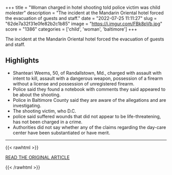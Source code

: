 +++
title = "Woman charged in hotel shooting told police victim was child molester"
description = "The incident at the Mandarin Oriental hotel forced the evacuation of guests and staff."
date = "2022-07-25 11:11:27"
slug = "62de7a32f31e0fe82b2c1b85"
image = "https://i.imgur.com/FBk8pVb.jpg"
score = "1386"
categories = ['child', 'woman', 'baltimore']
+++

The incident at the Mandarin Oriental hotel forced the evacuation of guests and staff.

## Highlights

- Shanteari Weems, 50, of Randallstown, Md., charged with assault with intent to kill, assault with a dangerous weapon, possession of a firearm without a license and possession of unregistered firearm.
- Police said they found a notebook with comments they said appeared to be about the shooting.
- Police in Baltimore County said they are aware of the allegations and are investigating.
- The shooting victim, who D.C.
- police said suffered wounds that did not appear to be life-threatening, has not been charged in a crime.
- Authorities did not say whether any of the claims regarding the day-care center have been substantiated or have merit.

---

{{< rawhtml >}}
  <p class="article-category">
    <a target="_blank" href="https://www.washingtonpost.com/dc-md-va/2022/07/22/hotel-mandarin-shooting-dc/">READ THE ORIGINAL ARTICLE</a>
  </p>
{{< /rawhtml >}}
